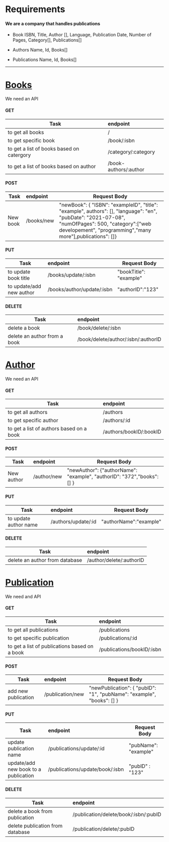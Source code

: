 # Requirements

#### We are a company that handles publications

* Book
   ISBN, Title, Author [], Language, Publication Date, Number of Pages, Category[], Publications[]

* Authors
    Name, Id, Books[]

* Publications
    Name, Id, Books[]   

------------------------------------------------------------------------------------------------------------------- 

# <u>Books</u>
We need an API
#### GET
| Task                   | endpoint      | 
| -------------          |:-------------| 
| to get all books       | / | 
| to get specific book               |   /book/:isbn    |  
| to get a list of books based on catergory         | /category/:category      |
|to get a list of books based on author|/book-authors/:author|   


#### POST
| Task       | endpoint          |Request Body|
| ------------- |:-------------| -------------| 
| New book      | /books/new |"newBook": { "ISBN": "exampleID", "title": "example", authors": [], "language": "en", "pubDate": "2021-07-08", "numOfPages": 500, "category":["web developement", "programming","many more"],publications": []}|


#### PUT
| Task       | endpoint          | Request Body
| ------------- |:-------------| ------------- |
|to update book title     | /books/update/:isbn |"bookTitle": "example" |
|to update/add new author|/books/author/update/:isbn| "authorID":"123"|
 

#### DELETE
| Task       | endpoint          |
| ------------- |:-------------| 
|delete a book     | /book/delete/:isbn | 
|delete an author from a book|/book/delete/author/:isbn/:authorID|


# <u>Author</u>
We need an API
#### GET
| Task       | endpoint          |
| ------------- |:-------------| 
|to get all authors     | /authors | 
|to get specific author|/authors/:id|
|to get a list of authors based on a book|/authors/bookID/:bookID|

#### POST
| Task       | endpoint          | Request Body |
| ------------- |:-------------| ------------- |
| New author     | /author/new | "newAuthor": {"authorName": "example", "authorID": "372","books": [] } |
#### PUT 
| Task       | endpoint          |  Request Body|
| ------------- |:-------------| -------------|
|to update author name    | /authors/update/:id | "authorName":"example"|


#### DELETE
| Task       | endpoint          |
| ------------- |:-------------| 
| delete an author from database    | /author/delete/:authorID| 

# <u>Publication</u>
We need and API
#### GET
| Task       | endpoint          |
| ------------- |:-------------| 
|to get all publications     | /publications | 
|to get specific publication|/publications/:id|
|to get a list of publications based on a book|/publications/bookID/:isbn|

#### POST
| Task       | endpoint          | Request Body|
| ------------- |:-------------| -------------| 
| add new publication     | /publication/new | "newPublication": { "pubID": "1", "pubName": "example", "books": [] }|
#### PUT
| Task       | endpoint          | Request Body |
| ------------- |:-------------| ------------- |
|update publication name   | /publications/update/:id | "pubName": "example"|
|update/add new book to a publication    | /publications/update/book/:isbn | "pubID" : "123"|

#### DELETE
| Task       | endpoint          |
| ------------- |:-------------| 
| delete a book from publication   | /publication/delete/book/:isbn/:pubID| 
| delete publication from database  | /publication/delete/:pubID| 



